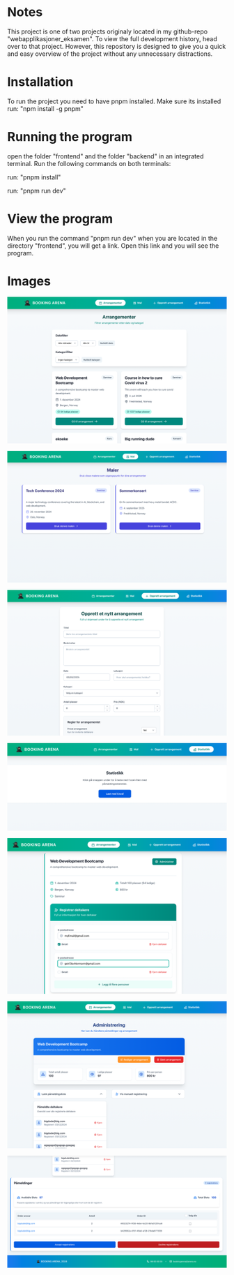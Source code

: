 # Notes

This project is one of two projects originaly located in my github-repo "webapplikasjoner_eksamen". To view the full development history, head over to that project. However, this repository is designed to give you a quick and easy overview of the project without any unnecessary distractions.

# Installation

To run the project you need to have pnpm installed. Make sure its installed 
run: "npm install -g pnpm"


# Running the program

open the folder "frontend" and the folder "backend" in an integrated terminal. Run the following commands on both terminals:

run: "pnpm install" 

run: "pnpm run dev"

# View the program

When you run the command "pnpm run dev" when you are located in the directory "frontend", you will get a link. Open this link and you will see the program.

# Images

![home-page](images/homepage_arena.png)

![home-page](images/template_arena.png)

![home-page](images/create_event_arena.png)

![home-page](images/excel_arena.png)

![home-page](images/single_event_arena.png)

![home-page](images/join_event_arena.png)

![home-page](images/admin_event_arena.png)
